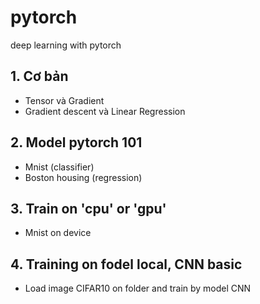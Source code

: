 # pytorch
deep learning with pytorch

## 1. Cơ bản
- Tensor và Gradient
- Gradient descent và Linear Regression 

## 2. Model pytorch 101
- Mnist (classifier)
- Boston housing (regression)

## 3. Train on 'cpu' or 'gpu'
- Mnist on device

## 4. Training on fodel local, CNN basic
- Load image CIFAR10 on folder and train by model CNN 
